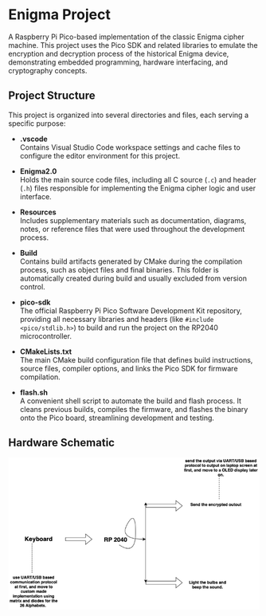 # Enigma Project

A Raspberry Pi Pico-based implementation of the classic Enigma cipher machine. This project uses the Pico SDK and related libraries to emulate the encryption and decryption process of the historical Enigma device, demonstrating embedded programming, hardware interfacing, and cryptography concepts.

## Project Structure

This project is organized into several directories and files, each serving a specific purpose:

- **.vscode**  
  Contains Visual Studio Code workspace settings and cache files to configure the editor environment for this project.

- **Enigma2.0**  
  Holds the main source code files, including all C source (`.c`) and header (`.h`) files responsible for implementing the Enigma cipher logic and user interface.

- **Resources**  
  Includes supplementary materials such as documentation, diagrams, notes, or reference files that were used throughout the development process.

- **Build**  
  Contains build artifacts generated by CMake during the compilation process, such as object files and final binaries. This folder is automatically created during build and usually excluded from version control.

- **pico-sdk**  
  The official Raspberry Pi Pico Software Development Kit repository, providing all necessary libraries and headers (like `#include <pico/stdlib.h>`) to build and run the project on the RP2040 microcontroller.

- **CMakeLists.txt**  
  The main CMake build configuration file that defines build instructions, source files, compiler options, and links the Pico SDK for firmware compilation.

- **flash.sh**  
  A convenient shell script to automate the build and flash process. It cleans previous builds, compiles the firmware, and flashes the binary onto the Pico board, streamlining development and testing.


## Hardware Schematic
  ![schematic.drawio.png](Resources/schematic.drawio.png)

